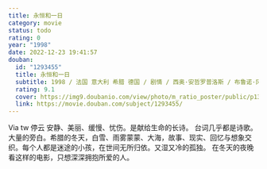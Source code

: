 ```yaml
---
title: 永恒和一日
category: movie
status: todo
rating: 0
year: "1998"
date: 2022-12-23 19:41:57
douban:
  id: "1293455"
  title: 永恒和一日
  subtitle: 1998 / 法国 意大利 希腊 德国 / 剧情 / 西奥·安哲罗普洛斯 / 布鲁诺·冈茨 伊莎贝拉·雷纳德
  rating: 9.1
  cover: https://img9.doubanio.com/view/photo/m_ratio_poster/public/p1391839595.jpg
  link: https://movie.douban.com/subject/1293455/
---
```


Via tw 停云 安静、美丽、缓慢、忧伤。是献给生命的长诗。
台词几乎都是诗歌。
大量的旁白。希腊的冬天，白雪、雨雾蒙蒙、大海，故事、现实、回忆与想象交织。每个人都是迷途的小孩，在世间无所归依。又湿又冷的孤独。
在冬天的夜晚看这样的电影，只想深深拥抱所爱的人。
